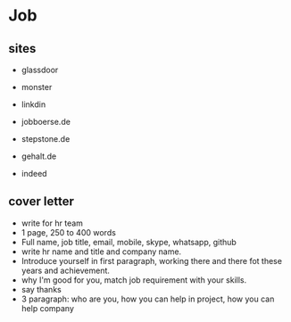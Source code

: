# Job

## sites

- glassdoor
- monster
- linkdin

- jobboerse.de
- stepstone.de
- gehalt.de
- indeed

## cover letter

- write for hr team
- 1 page, 250 to 400 words
- Full name, job title, email, mobile, skype, whatsapp, github
- write hr name and title and company name.
- Introduce yourself in first paragraph, working there and there fot these years and achievement.
- why I'm good for you, match job requirement with your skills.
- say thanks
- 3 paragraph: who are you, how you can help in project, how you can help company